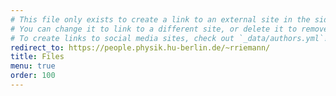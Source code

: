 ```yaml
---
# This file only exists to create a link to an external site in the sidebar.
# You can change it to link to a different site, or delete it to remove the "Documentation" link.
# To create links to social media sites, check out `_data/authors.yml`!
redirect_to: https://people.physik.hu-berlin.de/~rriemann/
title: Files
menu: true
order: 100
---
```

